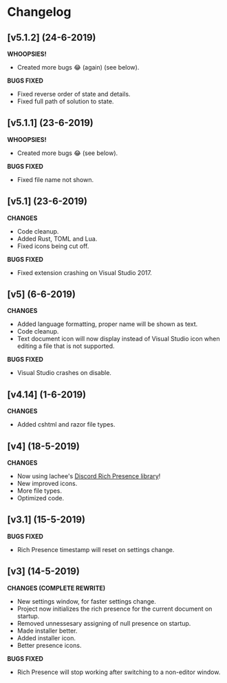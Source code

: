 ﻿# Changelog

## [v5.1.2] (24-6-2019)

**WHOOPSIES!**
- Created more bugs 😂 (again) (see below).

**BUGS FIXED**
- Fixed reverse order of state and details.
- Fixed full path of solution to state.

## [v5.1.1] (23-6-2019)

**WHOOPSIES!**
- Created more bugs 😂 (see below).

**BUGS FIXED**
- Fixed file name not shown.

## [v5.1] (23-6-2019)

**CHANGES**
- Code cleanup.
- Added Rust, TOML and Lua.
- Fixed icons being cut off.

**BUGS FIXED**
- Fixed extension crashing on Visual Studio 2017.

## [v5] (6-6-2019)

**CHANGES**
- Added language formatting, proper name will be shown as text.
- Code cleanup.
- Text document icon will now display instead of Visual Studio icon when editing a file that is not supported.

**BUGS FIXED**
- Visual Studio crashes on disable.

## [v4.14] (1-6-2019)

**CHANGES**
- Added cshtml and razor file types.

## [v4] (18-5-2019)

**CHANGES**
- Now using lachee's [Discord Rich Presence library](https://github.com/lachee/discord-rpc-csharp)!
- New improved icons.
- More file types.
- Optimized code.

## [v3.1] (15-5-2019)

**BUGS FIXED**
- Rich Presence timestamp will reset on settings change.

## [v3] (14-5-2019)

**CHANGES (COMPLETE REWRITE)**

- New settings window, for faster settings change.
- Project now initializes the rich presence for the current document on startup.
- Removed unnessesary assigning of null presence on startup.
- Made installer better.
- Added installer icon.
- Better presence icons.

**BUGS FIXED**

- Rich Presence will stop working after switching to a non-editor window.